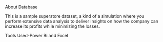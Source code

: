 About Database

This is a sample superstore dataset, a kind of a simulation where you perform extensive data analysis to deliver insights on how the company can increase its profits while minimizing the losses.

Tools Used-Power Bi and Excel
